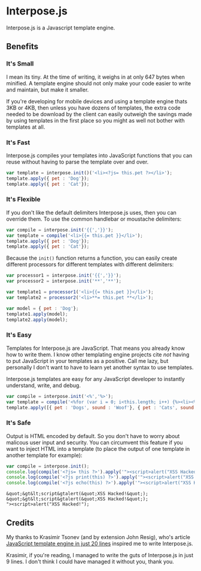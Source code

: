 Interpose.js
============

Interpose.js is a Javascript template engine.

Benefits
--------

### It's Small

I mean its tiny. At the time of writing, it weighs in at only 647 bytes when 
minified. A template engine should not only make your code easier to write
and maintain, but make it smaller. 

If you're developing for mobile devices and using a template engine thats 3KB 
or 4KB, then unless you have dozens of templates, the extra code needed to 
be download by the client can easily outweigh the savings made by using templates 
in the first place so you might as well not bother with templates at all.

### It's Fast

Interpose.js compiles your templates into JavaScript functions that you can
reuse without having to parse the template over and over.

```javascript
var template = interpose.init()('<li><?js= this.pet ?></li>');
template.apply({ pet : 'Dog'});
template.apply({ pet : 'Cat'});
```

### It's Flexible

If you don't like the default delimiters Interpose.js uses, then you can
override them. To use the common handlebar or moustache delimiters:

```javascript
var compile = interpose.init('{{','}}');
var template = compile('<li>{{= this.pet }}</li>');
template.apply({ pet : 'Dog'});
template.apply({ pet : 'Cat'});
```
Because the <code>init()</code> function returns a function, you can easily
create different processors for different templates with different delimiters:

```javascript
var processor1 = interpose.init('{{','}}');
var processor2 = interpose.init('**','**');

var template1 = processor1('<li>{{= this.pet }}</li>');
var template2 = processor2('<li>**= this.pet **</li>');

var model = { pet : 'Dog'};
template1.apply(model);
template2.apply(model);
```

### It's Easy

Templates for Interpose.js are JavaScript. That means you already know how
to write them. I know other templating engine projects cite *not* having to
put JavaScript in your templates as a positive. Call me lazy, but personally 
I don't want to have to learn yet another syntax to use templates. 

Interpose.js templates are easy for any JavaScript developer to instantly 
understand, write, and debug.

```javascript
var compile = interpose.init('<%','%>');
var template = compile('<%for (var i = 0; i<this.length; i++) {%><li><%=this[i].pet%> go "<%=this[i].sound%>"</li><%}%>');
template.apply([{ pet : 'Dogs', sound : 'Woof'}, { pet : 'Cats', sound : 'Meow'}]);
```

### It's Safe

Output is HTML encoded by default. So you don't have to worry about malicous 
user input and security. You can circumvent this feature if you want to inject
HTML into a template (to place the output of one template in another template
for example):

```javascript
var compile = interpose.init();
console.log(compile('<?js= this ?>').apply('"><script>alert("XSS Hacked!");'));
console.log(compile('<?js print(this) ?>').apply('"><script>alert("XSS Hacked!");'));
console.log(compile('<?js echo(this) ?>').apply('"><script>alert("XSS Hacked!");'));
```

```
&quot;&gt&lt;script&gtalert(&quot;XSS Hacked!&quot;);
&quot;&gt&lt;script&gtalert(&quot;XSS Hacked!&quot;);
"><script>alert("XSS Hacked!"); 
```

Credits
-------

My thanks to Krasimir Tsonev (and by extension John Resig), who's article 
[JavaScript template engine in just 20 lines](http://krasimirtsonev.com/blog/article/Javascript-template-engine-in-just-20-line)
inspired me to write Interpose.js.

Krasimir, if you're reading, I managed to write the guts of Interpose.js in 
just 9 lines. I don't think I could have managed it without you, thank you.



